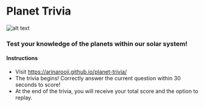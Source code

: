 # Planet Trivia
![alt text](https://usm.maine.edu/sites/default/files/planet/512275631.jpg)
### Test your knowledge of the planets within our solar system!
#### Instructions
- Visit https://arinarooji.github.io/planet-trivia/
- The trivia begins! Correctly answer the current question within 30 seconds to score!
- At the end of the trivia, you will receive your total score and the option to replay.
